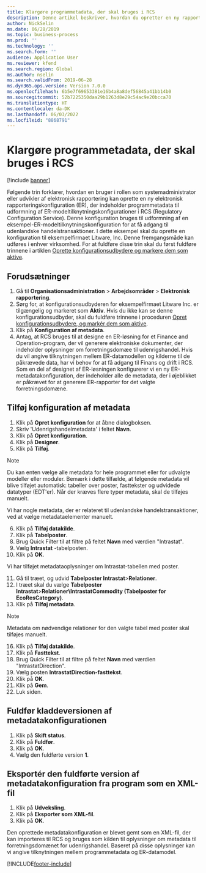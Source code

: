 ```yaml
---
title: Klargøre programmetadata, der skal bruges i RCS
description: Denne artikel beskriver, hvordan du opretter en ny rapporteringskonfiguration, der indeholder applikationsmetadata.
author: NickSelin
ms.date: 06/28/2019
ms.topic: business-process
ms.prod: ''
ms.technology: ''
ms.search.form: ''
audience: Application User
ms.reviewer: kfend
ms.search.region: Global
ms.author: nselin
ms.search.validFrom: 2019-06-28
ms.dyn365.ops.version: Version 7.0.0
ms.openlocfilehash: 6b5e7f69653381e16b4a8a8def56845a41bb14b0
ms.sourcegitcommit: 52b7225350daa29b1263d8e29c54ac9e20bcca70
ms.translationtype: HT
ms.contentlocale: da-DK
ms.lasthandoff: 06/03/2022
ms.locfileid: "8868791"
---
```

# <a name="prepare-application-metadata-to-be-used-in-rcs"></a>Klargøre programmetadata, der skal bruges i RCS
[!include [banner](../../includes/banner.md)]

Følgende trin forklarer, hvordan en bruger i rollen som systemadministrator eller udvikler af elektronisk rapportering kan oprette en ny elektronisk rapporteringskonfiguration (ER), der indeholder programmetadata til udformning af ER-modeltilknytningskonfigurationer i RCS (Regulatory Configuration Service). Denne konfiguration bruges til udformning af en eksempel-ER-modeltilknytningskonfiguration for at få adgang til udenlandske handelstransaktioner. I dette eksempel skal du oprette en konfiguration til eksempelfirmaet Litware, Inc. Denne fremgangsmåde kan udføres i enhver virksomhed. For at fuldføre disse trin skal du først fuldføre trinnene i artiklen [Oprette konfigurationsudbydere og markere dem som aktive](er-configuration-provider-mark-it-active-2016-11.md).

## <a name="prerequisites"></a>Forudsætninger
1.    Gå til **Organisationsadministration** > **Arbejdsområder** > **Elektronisk rapportering**. 
2.    Sørg for, at konfigurationsudbyderen for eksempelfirmaet Litware Inc. er tilgængelig og markeret som **Aktiv**. Hvis du ikke kan se denne konfigurationsudbyder, skal du fuldføre trinnene i proceduren [Opret konfigurationsudbydere, og markér dem som aktive](er-configuration-provider-mark-it-active-2016-11.md). 
3.    Klik på **Konfiguration af metadata**. 
4.    Antag, at RCS bruges til at designe en ER-løsning for et Finance and Operation-program, der vil generere elektroniske dokumenter, der indeholder oplysninger om forretningsdomæe til udenrigshandel. Hvis du vil angive tilknytningen mellem ER-datamodellen og kilderne til de påkrævede data, har vi behov for at få adgang til Finans og drift i RCS. Som en del af designet af ER-løsningen konfigurerer vi en ny ER-metadatakonfiguration, der indeholder alle de metadata, der i øjeblikket er påkrævet for at generere ER-rapporter for det valgte forretningsdomæne. 

## <a name="add-metadata-configuration"></a>Tilføj konfiguration af metadata 
1.    Klik på **Opret konfiguration** for at åbne dialogboksen. 
2.    Skriv 'Udenrigshandelmetadata' i feltet **Navn**. 
3.    Klik på **Opret konfiguration**. 
4.    Klik på **Designer**. 
5.    Klik på **Tilføj**. 
  
> [!NOTE]
> Du kan enten vælge alle metadata for hele programmet eller for udvalgte modeller eller moduler. Bemærk i dette tilfælde, at følgende metadata vil blive tilføjet automatisk: tabeller over poster, fasttekster og udvidede datatyper (EDT'er). Når der kræves flere typer metadata, skal de tilføjes manuelt. 
 
Vi har nogle metadata, der er relateret til udenlandske handelstransaktioner, ved at vælge metadataelementer manuelt. 
  
6.    Klik på **Tilføj datakilde**. 
7.    Klik på **Tabelposter**. 
8.    Brug Quick Filter til at filtre på feltet **Navn** med værdien "Intrastat". 
9.    Vælg **Intrastat** -tabelposten. 
10.    Klik på **OK**.
  
Vi har tilføjet metadataoplysninger om Intrastat-tabellen med poster. 
  
11.    Gå til træet, og udvid **Tabelposter Intrastat**\>**Relationer**. 
12.    I træet skal du vælge **Tabelposter Intrastat**\>**Relationer\IntrastatCommodity (Tabelposter for EcoResCategory)**.     
13.    Klik på **Tilføj metadata**. 
  
> [!NOTE]
> Metadata om nødvendige relationer for den valgte tabel med poster skal tilføjes manuelt. 
  
16.    Klik på **Tilføj datakilde**. 
17.    Klik på **Fasttekst**. 
18.    Brug Quick Filter til at filtre på feltet **Navn** med værdien "IntrastatDirection". 
19.    Vælg posten **IntrastatDirection-fasttekst**. 
20.    Klik på **OK**. 
21.    Klik på **Gem**.  
22.    Luk siden. 
  
## <a name="complete-the-draft-version-of-metadata-configuration"></a>Fuldfør kladdeversionen af metadatakonfigurationen
1.    Klik på **Skift status**. 
2.    Klik på **Fuldfør**. 
3.    Klik på **OK**. 
4.    Vælg den fuldførte version **1**. 
  
## <a name="export-the-completed-version-of-metadata-configuration-from-application-as-xml-file"></a>Eksportér den fuldførte version af metadatakonfiguration fra program som en XML-fil
1.    Klik på **Udveksling**. 
2.    Klik på **Eksporter som XML-fil**. 
3.    Klik på **OK**. 
    
Den oprettede metadatakonfiguration er blevet gemt som en XML-fil, der kan importeres til RCS og bruges som kilden til oplysninger om metadata til forretningsdomænet for udenrigshandel. Baseret på disse oplysninger kan vi angive tilknytningen mellem programmetadata og ER-datamodel.


[!INCLUDE[footer-include](../../../../includes/footer-banner.md)]